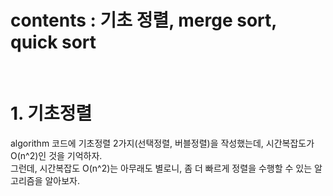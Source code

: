 contents : 기초 정렬, merge sort, quick sort
==
</br>


# 1. 기초정렬
algorithm 코드에 기초정렬 2가지(선택정렬, 버블정렬)을 작성했는데, 시간복잡도가 O(n^2)인 것을 기억하자. </br>
그런데, 시간복잡도 O(n^2)는 아무래도 별로니, 좀 더 빠르게 정렬을 수행할 수 있는 알고리즘을 알아보자.
